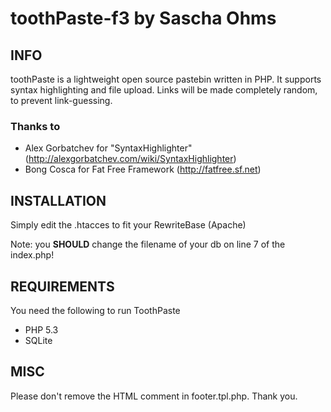 toothPaste-f3 by Sascha Ohms
============================

INFO
----

toothPaste is a lightweight open source pastebin written in PHP. It supports syntax highlighting
and file upload. Links will be made completely random, to prevent link-guessing.

### Thanks to
* Alex Gorbatchev for "SyntaxHighlighter" (http://alexgorbatchev.com/wiki/SyntaxHighlighter)
* Bong Cosca for Fat Free Framework (http://fatfree.sf.net)

INSTALLATION
------------

Simply edit the .htacces to fit your RewriteBase (Apache)

Note: you **SHOULD** change the filename of your db on line 7 of the index.php!

REQUIREMENTS
------------

You need the following to run ToothPaste

* PHP 5.3
* SQLite

MISC
----
Please don't remove the HTML comment in footer.tpl.php. Thank you.
